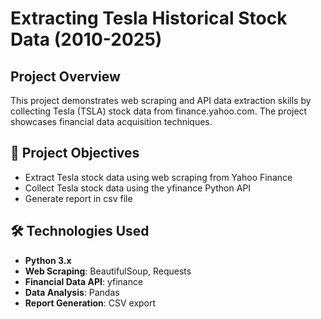 # Extracting Tesla Historical Stock Data (2010-2025)

## Project Overview

This project demonstrates web scraping and API data extraction skills by collecting Tesla (TSLA) stock data from finance.yahoo.com. The project showcases financial data acquisition techniques.

## 🎯 Project Objectives

- Extract Tesla stock data using web scraping from Yahoo Finance
- Collect Tesla stock data using the yfinance Python API
- Generate report in csv file

## 🛠️ Technologies Used

- **Python 3.x**
- **Web Scraping**: BeautifulSoup, Requests
- **Financial Data API**: yfinance
- **Data Analysis**: Pandas
- **Report Generation**: CSV export


